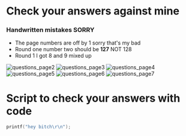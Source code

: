 # Check your answers against mine

### Handwritten mistakes SORRY
  - The page numbers are off by 1 sorry that's my bad  
  - Round one number two should be **127** NOT 128
  - Round 1 I got 8 and 9 mixed up 

![questions_page2](img/1d_ans_page2.PNG)
![questions_page3](img/1d_ans_page3.PNG)
![questions_page4](img/1d_ans_page4.PNG)
![questions_page5](img/1d_ans_page5.PNG)
![questions_page6](img/1d_ans_page6.PNG)
![questions_page7](img/1d_ans_page7.PNG)

# Script to check your answers with code 
```c
printf("hey bitch\r\n"); 
```
